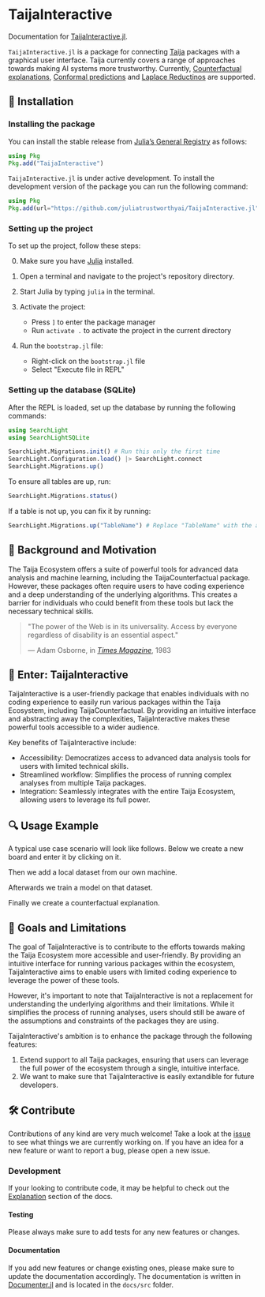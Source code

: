 # TaijaInteractive

Documentation for [TaijaInteractive.jl](https://github.com/juliatrustworthyai/TaijaInteractive.jl).

`TaijaInteractive.jl` is a package for connecting [Taija](https://github.com/JuliaTrustworthyAI) packages with a graphical user interface. Taija currently covers a range of approaches towards making AI systems more trustworthy. Currently, [Counterfactual explanations](https://github.com/JuliaTrustworthyAI/CounterfactualExplanations.jl?tab=readme-ov-file), [Conformal predictions](https://github.com/JuliaTrustworthyAI/ConformalPrediction.jl) and [Laplace Reductinos](https://github.com/JuliaTrustworthyAI/LaplaceRedux.jl) are supported.
## 🚩 Installation

### Installing the package
You can install the stable release from [Julia’s General Registry](https://github.com/JuliaRegistries/General) as follows:

``` julia
using Pkg
Pkg.add("TaijaInteractive")
```

`TaijaInteractive.jl` is under active development. To install the development version of the package you can run the following command:

``` julia
using Pkg
Pkg.add(url="https://github.com/juliatrustworthyai/TaijaInteractive.jl")
```

### Setting up the project

To set up the project, follow these steps:

0. Make sure you have [Julia](https://julialang.org/) installed.

1. Open a terminal and navigate to the project's repository directory.

2. Start Julia by typing `julia` in the terminal.

3. Activate the project:
   - Press `]` to enter the package manager
   - Run `activate .` to activate the project in the current directory

4. Run the `bootstrap.jl` file:
   - Right-click on the `bootstrap.jl` file
   - Select "Execute file in REPL"

### Setting up the database (SQLite)

After the REPL is loaded, set up the database by running the following commands:

```julia
using SearchLight
using SearchLightSQLite

SearchLight.Migrations.init() # Run this only the first time
SearchLight.Configuration.load() |> SearchLight.connect
SearchLight.Migrations.up()
```

To ensure all tables are up, run:
```julia
SearchLight.Migrations.status()
```

If a table is not up, you can fix it by running:
```julia
SearchLight.Migrations.up("TableName") # Replace "TableName" with the actual table name from the status output
```

## 🤔 Background and Motivation

The Taija Ecosystem offers a suite of powerful tools for advanced data analysis and machine learning, including the TaijaCounterfactual package. However, these packages often require users to have coding experience and a deep understanding of the underlying algorithms. This creates a barrier for individuals who could benefit from these tools but lack the necessary technical skills.

> "The power of the Web is in its universality. Access by everyone regardless of disability is an essential aspect."
>
> — Adam Osborne, in [*Times Magazine*](https://time.com/archive/6699317/the-computer-moves-in/), 1983

## 🔮 Enter:  TaijaInteractive

TaijaInteractive is a user-friendly package that enables individuals with no coding experience to easily run various packages within the Taija Ecosystem, including TaijaCounterfactual. By providing an intuitive interface and abstracting away the complexities, TaijaInteractive makes these powerful tools accessible to a wider audience.

Key benefits of TaijaInteractive include:

- Accessibility: Democratizes access to advanced data analysis tools for users with limited technical skills.
- Streamlined workflow: Simplifies the process of running complex analyses from multiple Taija packages.
- Integration: Seamlessly integrates with the entire Taija Ecosystem, allowing users to leverage its full power.


## 🔍 Usage Example

A typical use case scenario will look like follows. Below we create a new board and enter it by clicking on it.

Then we add a local dataset from our own machine.

Afterwards we train a model on that dataset.

Finally we create a counterfactual explanation.

## 🎯 Goals and Limitations

The goal of TaijaInteractive is to contribute to the efforts towards making the Taija Ecosystem more accessible and user-friendly. By providing an intuitive interface for running various packages within the ecosystem, TaijaInteractive aims to enable users with limited coding experience to leverage the power of these tools.

However, it's important to note that TaijaInteractive is not a replacement for understanding the underlying algorithms and their limitations. While it simplifies the process of running analyses, users should still be aware of the assumptions and constraints of the packages they are using.

TaijaInteractive's ambition is to enhance the package through the following features:

1. Extend support to all Taija packages, ensuring that users can leverage the full power of the ecosystem through a single, intuitive interface.
2. We want to make sure that TaijaInteractive is easily extandible for future developers.

## 🛠 Contribute

Contributions of any kind are very much welcome! Take a look at the [issue](https://github.com/JuliaTrustworthyAI/TaijaInteractive.jl/issues) to see what things we are currently working on. If you have an idea for a new feature or want to report a bug, please open a new issue.

### Development

If your looking to contribute code, it may be helpful to check out the [Explanation]() section of the docs.

#### Testing

Please always make sure to add tests for any new features or changes.

#### Documentation

If you add new features or change existing ones, please make sure to update the documentation accordingly. The documentation is written in [Documenter.jl](https://juliadocs.github.io/Documenter.jl/stable/) and is located in the `docs/src` folder.